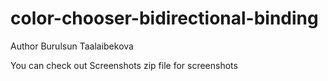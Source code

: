 # color-chooser-bidirectional-binding


Author Burulsun Taalaibekova

You can check out Screenshots zip file for screenshots
